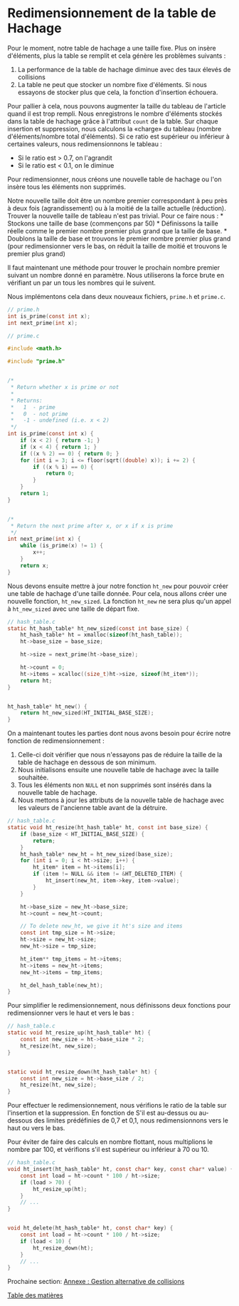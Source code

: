# Redimensionnement de la table de Hachage

Pour le moment, notre table de hachage a une taille fixe. Plus on insère d'éléments, plus la table se remplit et cela génère les problèmes suivants :

1. La performance de la table de hachage diminue avec des taux élevés de collisions
2. La table ne peut que stocker un nombre fixe d'éléments. Si nous essayons de stocker plus que cela, la fonction d'insertion échouera.

Pour pallier à cela, nous pouvons augmenter la taille du tableau de l'article quand il est trop rempli. Nous enregistrons le nombre d'éléments stockés dans la table de hachage grâce à l'attribut `count` de la table. Sur chaque insertion et suppression, nous calculons la «charge» du tableau (nombre d'éléments/nombre total d'éléments). Si ce ratio est supérieur ou inférieur à certaines valeurs, nous redimensionnons le tableau :

- Si le ratio est > 0.7, on l'agrandit
- Si le ratio est < 0.1, on le diminue

Pour redimensionner, nous créons une nouvelle table de hachage ou l'on insère tous les éléments non supprimés.

Notre nouvelle taille doit être un nombre premier correspondant à peu près à deux fois (agrandissement) ou à la moitié de la taille actuelle (réduction).
Trouver la nouvelle taille de tableau n'est pas trivial. Pour ce faire nous :
    * Stockons une taille de base (commençons par 50)
    * Définissons la taille réelle comme le premier nombre premier plus grand que la taille de base.
    * Doublons la taille de base et trouvons le premier nombre premier plus grand (pour redimensionner vers le bas, on réduit la taille de moitié et trouvons le premier plus grand)


Il faut maintenant une méthode pour trouver le prochain nombre premier suivant un nombre donné en paramètre. Nous utiliserons la force brute en vérifiant un par un tous les nombres qui le suivent.

Nous implémentons cela dans deux nouveaux fichiers, `prime.h` et `prime.c`.


```c
// prime.h
int is_prime(const int x);
int next_prime(int x);
```

```c
// prime.c

#include <math.h>

#include "prime.h"


/*
 * Return whether x is prime or not
 *
 * Returns:
 *   1  - prime
 *   0  - not prime
 *   -1 - undefined (i.e. x < 2)
 */
int is_prime(const int x) {
    if (x < 2) { return -1; }
    if (x < 4) { return 1; }
    if ((x % 2) == 0) { return 0; }
    for (int i = 3; i <= floor(sqrt((double) x)); i += 2) {
        if ((x % i) == 0) {
            return 0;
        }
    }
    return 1;
}


/*
 * Return the next prime after x, or x if x is prime
 */
int next_prime(int x) {
    while (is_prime(x) != 1) {
        x++;
    }
    return x;
}
```

Nous devons ensuite mettre à jour notre fonction `ht_new` pour pouvoir créer une table de hachage d'une taille donnée. Pour cela, nous allons créer une nouvelle fonction, `ht_new_sized`.
La fonction `ht_new` ne sera plus qu'un appel à `ht_new_sized` avec une taille de départ fixe.

```c
// hash_table.c
static ht_hash_table* ht_new_sized(const int base_size) {
    ht_hash_table* ht = xmalloc(sizeof(ht_hash_table));
    ht->base_size = base_size;

    ht->size = next_prime(ht->base_size);

    ht->count = 0;
    ht->items = xcalloc((size_t)ht->size, sizeof(ht_item*));
    return ht;
}


ht_hash_table* ht_new() {
    return ht_new_sized(HT_INITIAL_BASE_SIZE);
}
```

On a maintenant toutes les parties dont nous avons besoin pour écrire notre fonction de redimensionnement :

1. Celle-ci doit vérifier que nous n'essayons pas de réduire la taille de la table de hachage en dessous de son minimum.
2. Nous initialisons ensuite une nouvelle table de hachage avec la taille souhaitée.
3. Tous les éléments non `NULL` et non supprimés sont insérés dans la nouvelle table de hachage.
4. Nous mettons à jour les attributs de la nouvelle table de hachage avec les valeurs de l'ancienne table avant de la détruire.

```c
// hash_table.c
static void ht_resize(ht_hash_table* ht, const int base_size) {
    if (base_size < HT_INITIAL_BASE_SIZE) {
        return;
    }
    ht_hash_table* new_ht = ht_new_sized(base_size);
    for (int i = 0; i < ht->size; i++) {
        ht_item* item = ht->items[i];
        if (item != NULL && item != &HT_DELETED_ITEM) {
            ht_insert(new_ht, item->key, item->value);
        }
    }

    ht->base_size = new_ht->base_size;
    ht->count = new_ht->count;

    // To delete new_ht, we give it ht's size and items
    const int tmp_size = ht->size;
    ht->size = new_ht->size;
    new_ht->size = tmp_size;

    ht_item** tmp_items = ht->items;
    ht->items = new_ht->items;
    new_ht->items = tmp_items;

    ht_del_hash_table(new_ht);
}
```

Pour simplifier le redimensionnement, nous définissons deux fonctions pour redimensionner vers le haut et vers le bas :

```c
// hash_table.c
static void ht_resize_up(ht_hash_table* ht) {
    const int new_size = ht->base_size * 2;
    ht_resize(ht, new_size);
}


static void ht_resize_down(ht_hash_table* ht) {
    const int new_size = ht->base_size / 2;
    ht_resize(ht, new_size);
}
```

Pour effectuer le redimensionnement, nous vérifions le ratio de la table sur l'insertion et la suppression. En fonction de S'il est au-dessus ou au-dessous des limites prédéfinies de 0,7 et 0,1, nous redimensionnons vers le haut ou vers le bas.

Pour éviter de faire des calculs en nombre flottant, nous multiplions le nombre par 100, et vérifions s'il est supérieur ou inférieur à 70 ou 10.

```c
// hash_table.c
void ht_insert(ht_hash_table* ht, const char* key, const char* value) {
    const int load = ht->count * 100 / ht->size;
    if (load > 70) {
        ht_resize_up(ht);
    }
    // ...
}


void ht_delete(ht_hash_table* ht, const char* key) {
    const int load = ht->count * 100 / ht->size;
    if (load < 10) {
        ht_resize_down(ht);
    }
    // ...
}
```

Prochaine section: [Annexe : Gestion alternative de collisions](../07-appendix)

[Table des matières](/.translations/fr/README.md#contents)
